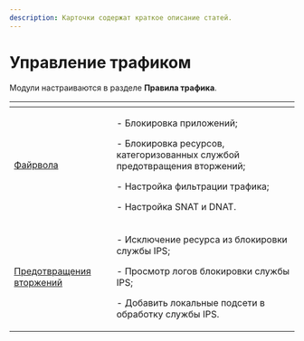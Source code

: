 ```yaml
---
description: Карточки содержат краткое описание статей.
---
```


# Управление трафиком

Модули настраиваются в разделе **Правила трафика**.

<table data-card-size="large" data-view="cards"><thead><tr><th></th><th></th></tr></thead><tbody><tr><td><a href="firewall.md">Файрвола</a></td><td><p>- Блокировка приложений;</p><p>- Блокировка ресурсов, категоризованных службой предотвращения вторжений;</p><p>- Настройка фильтрации трафика;</p><p>- Настройка SNAT и DNAT.</p></td></tr><tr><td><a href="ips.md">Предотвращения вторжений</a></td><td><p>- Исключение ресурса из блокировки службы IPS;</p><p>- Просмотр логов блокировки службы IPS;</p><p>- Добавить локальные подсети в обработку службы IPS.</p></td></tr></tbody></table>
